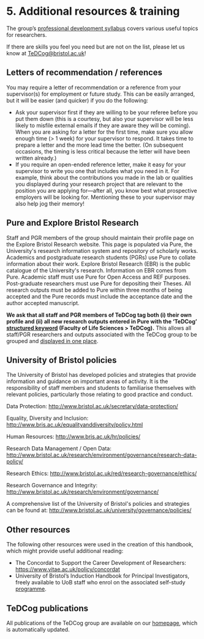 # 5. Additional resources & training
The group’s [professional development syllabus](https://airtable.com/invite/l?inviteId=inv7rEmtOlhHyyWJq&inviteToken=9a8d1d51585496e07e55e6bc7c8e1628634ffeb97f167ff64df1b26fc8c018f7&utm_source=email) covers various useful topics for researchers.

If there are skills you feel you need but are not on the list, please let us know at [TeDCog@bristol.ac.uk](mailto:TeDCog@bristol.ac.uk)!

## Letters of recommendation / references
You may require a letter of recommendation or a reference from your supervisor(s) for employment or future study. This can be easily arranged, but it will be easier (and quicker) if you do the following:
* Ask your supervisor first if they are willing to be your referee before you put them down (this is a courtesy, but also your supervisor will be less likely to misfile external emails if they are aware they will be coming). When you are asking for a letter for the first time, make sure you allow enough time (> 1 week) for your supervisor to respond. It takes time to prepare a letter and the more lead time the better. (On subsequent occasions, the timing is less critical because the letter will have been written already.)
* If you require an open-ended reference letter, make it easy for your supervisor to write you one that includes what you need in it. For example, think about the contributions you made in the lab or qualities you displayed during your research project that are relevant to the position you are applying for—after all, you know best what prospective employers will be looking for. Mentioning these to your supervisor may also help jog their memory!

## Pure and Explore Bristol Research
Staff and PGR members of the group should maintain their profile page on the Explore Bristol Research website. This page is populated via Pure, the University's research information system and repository of scholarly works. Academics and postgraduate research students (PGRs) use Pure to collate information about their work. Explore Bristol Research (EBR) is the public catalogue of the University's research. Information on EBR comes from Pure. Academic staff must use Pure for Open Access and REF purposes. Post-graduate researchers must use Pure for depositing their Theses. All research outputs must be added to Pure within three months of being accepted and the Pure records must include the acceptance date and the author accepted manuscript. 

**We ask that all staff and PGR members of TeDCog tag both (i) their own profile and (ii) all new research outputs entered in Pure with the ‘TeDCog’ [structured keyword](http://www.bristol.ac.uk/red/research-policy/pure/user-guides/pure-faqs/#tagging) (Faculty of Life Sciences > TeDCog).** This allows all staff/PGR researchers and outputs associated with the TeDCog group to be grouped and [displayed in one place](https://research-information.bris.ac.uk/en/searchAll/index/?search=TeDCog&pageSize=25&showAdvanced=false&allConcepts=true&inferConcepts=true&searchBy=PartOfNameOrTitle).

## University of Bristol policies
The University of Bristol has developed policies and strategies that provide information and guidance on important areas of activity. It is the responsibility of staff members and students to familiarise themselves with relevant policies, particularly those relating to good practice and conduct.

Data Protection:
http://www.bristol.ac.uk/secretary/data-protection/ 

Equality, Diversity and Inclusion:
http://www.bris.ac.uk/equalityanddiversity/policy.html 

Human Resources:
http://www.bris.ac.uk/hr/policies/ 

Research Data Management / Open Data:
http://www.bristol.ac.uk/research/environment/governance/research-data-policy/ 

Research Ethics:
http://www.bristol.ac.uk/red/research-governance/ethics/  

Research Governance and Integrity:
http://www.bristol.ac.uk/research/environment/governance/ 

A comprehensive list of the University of Bristol's policies and strategies can be found at:
http://www.bristol.ac.uk/university/governance/policies/ 

## Other resources
The following other resources were used in the creation of this handbook, which might provide useful additional reading:
* The Concordat to Support the Career Development of Researchers: https://www.vitae.ac.uk/policy/concordat
* University of Bristol’s Induction Handbook for Principal Investigators, freely available to UoB staff who enrol on the associated self-study [programme](https://develop.bristol.ac.uk/bristoluniversityilp/pages/description.jsf?menuId=1108#/users/@self/catalogues/176365/courses/650649/description).

## TeDCog publications
All publications of the TeDCog group are available on our [homepage](http://www.bristol.ac.uk/psychology/research/cognitive-science/tedcog/), which is automatically updated. 
